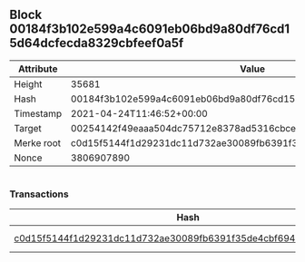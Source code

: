 ## Block 00184f3b102e599a4c6091eb06bd9a80df76cd15d64dcfecda8329cbfeef0a5f

Attribute | Value
--- | ---
Height | 35681
Hash | 00184f3b102e599a4c6091eb06bd9a80df76cd15d64dcfecda8329cbfeef0a5f
Timestamp | 2021-04-24T11:46:52+00:00
Target | 00254142f49eaaa504dc75712e8378ad5316cbcead634704b3734b6271167cc4
Merke root | c0d15f5144f1d29231dc11d732ae30089fb6391f35de4cbf6946a7f450bfe8df
Nonce | 3806907890

```

```

### Transactions

Hash | Amount
--- | ---
[c0d15f5144f1d29231dc11d732ae30089fb6391f35de4cbf6946a7f450bfe8df](c0d15f5144f1d29231dc11d732ae30089fb6391f35de4cbf6946a7f450bfe8df.md) | 10.00000000 SKEPTI 
